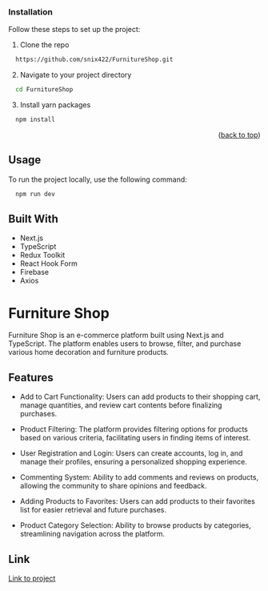 ### Installation

Follow these steps to set up the project:

1. Clone the repo
```sh
  https://github.com/snix422/FurnitureShop.git
```
2. Navigate to your project directory
```sh
  cd FurnitureShop
```

3. Install yarn packages
```sh
  npm install
```

<p align="right">(<a href="#readme-top">back to top</a>)</p>



<a name="usage"></a>
## Usage

To run the project locally, use the following command:

```sh
  npm run dev
```

## Built With
- Next.js
- TypeScript
- Redux Toolkit
- React Hook Form
- Firebase
- Axios

# Furniture Shop

Furniture Shop is an e-commerce platform built using Next.js and TypeScript. The platform enables users to browse, filter, and purchase various home decoration and furniture products.


## Features

- Add to Cart Functionality: Users can add products to their shopping cart, manage quantities, and review cart contents before finalizing purchases.

- Product Filtering: The platform provides filtering options for products based on various criteria, facilitating users in finding items of interest.

- User Registration and Login: Users can create accounts, log in, and manage their profiles, ensuring a personalized shopping experience.

- Commenting System: Ability to add comments and reviews on products, allowing the community to share opinions and feedback.

- Adding Products to Favorites: Users can add products to their favorites list for easier retrieval and future purchases.

- Product Category Selection: Ability to browse products by categories, streamlining navigation across the platform.


## Link 

   [Link to project](https://deco-furni.vercel.app/)


